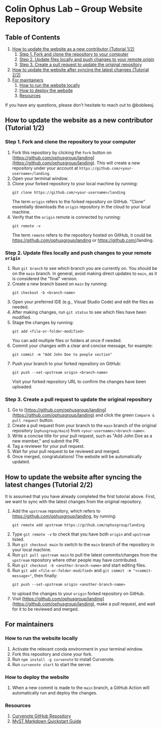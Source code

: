 # Colin Ophus Lab – Group Website Repository

## Table of Contents

1. [How to update the website as a new contributor (Tutorial 1/2)](#how-to-update-the-website-as-a-new-contributor-tutorial-12)
    1. [Step 1. Fork and clone the repository to your computer](#step-1-fork-and-clone-the-repository-to-your-computer)
    1. [Step 2. Update files locally and push changes to your remote origin](#step-2-update-files-locally-and-push-changes-to-your-remote-origin)
    1. [Step 3. Create a pull request to update the original repository](#step-3-create-a-pull-request-to-update-the-original-repository)
1. [How to update the website after syncing the latest changes (Tutorial 2/2)](#how-to-update-the-website-after-syncing-the-latest-changes-tutorial-22)
1. [For maintainers](#for-maintainers)
    1. [How to run the website locally](#how-to-run-the-website-locally)
    1. [How to deploy the website](#how-to-deploy-the-website)
    1. [Resources](#resources)

If you have any questions, please don't hesitate to reach out to @bobleesj.

## How to update the website as a new contributor (Tutorial 1/2)

### Step 1. Fork and clone the repository to your computer

1. Fork this repository by clicking the `Fork` button on [https://github.com/ophusgroup/landing](https://github.com/ophusgroup/landing). This will create a new repository under your account at `https://github.com/<your-username>/landing`.
1. Open your terminal window.
1. Clone your forked repository to your local machine by running:
    ```
    git clone https://github.com/<your-username>/landing
    ```
    The term `origin` refers to the forked repository on GitHub. "Clone" essentially downloads the `origin` repository in the cloud to your local machine.
1. Verify that the `origin` remote is connected by running:
    ```
    git remote -v
    ```
    The term `remote` refers to the repository hosted on GitHub, it could be https://github.com/ophusgroup/landing or https://github.com/<your-username>/landing.

### Step 2. Update files locally and push changes to your remote `origin`

1. Run `git branch` to see which branch you are currently on. You should be on the `main` branch. In general, avoid making direct updates to `main`, as it is considered the "final" version.
1. Create a new branch based on `main` by running:
    ```
    git checkout -b <branch-name>
    ```
1. Open your preferred IDE (e.g., Visual Studio Code) and edit the files as needed.
1. After making changes, run `git status` to see which files have been modified.
1. Stage the changes by running:
    ```
    git add <file-or-folder-modified>
    ```
    You can add multiple files or folders at once if needed.
1. Commit your changes with a clear and concise message, for example:
    ```
    git commit -m "Add John Doe to people section"
    ```
1. Push your branch to your forked repository on GitHub:
    ```
    git push --set-upstream origin <branch-name>
    ```
    Visit your forked repository URL to confirm the changes have been uploaded.

### Step 3. Create a pull request to update the original repository

1. Go to [https://github.com/ophusgroup/landing](https://github.com/ophusgroup/landing) and click the green `Compare & pull request` button.
1. Create a pull request from your branch to the `main` branch of the original repository (`ophusgroup/main`) from `<your-username>/<branch-name>`.
1. Write a concise title for your pull request, such as "Add John Doe as a new member," and submit the PR.
1. Tag a reviewer for your pull request.
1. Wait for your pull request to be reviewed and merged.
1. Once merged, congratulations! The website will be automatically updated.

## How to update the website after syncing the latest changes (Tutorial 2/2)

It is assumed that you have already completed the first tutorial above. First, we want to sync with the latest changes from the original repository.

1. Add the `upstream` repository, which refers to https://github.com/ophusgroup/landing, by running:
    ```
    git remote add upstream https://github.com/ophusgroup/landing
    ```
2. Type `git remote -v` to check that you have both `origin` and `upstream` listed.
3. Run `git checkout main` to switch to the `main` branch of the repository in your local machine.
4. Run `git pull upstream main` to pull the latest commits/changes from the `upstream` repository where other people may have contributed.
5. Run `git checkout -b <another-branch-name>` and start editing files.
6. Run `git add <file-or-folder-modified>` and `git commit -m "<commit-message>"`, then finally:
    ```
    git push --set-upstream origin <another-branch-name>
    ```
    to upload the changes to your `origin` forked repository on GitHub.
7. Visit [https://github.com/ophusgroup/landing](https://github.com/ophusgroup/landing), make a pull request, and wait for it to be reviewed and merged.

## For maintainers

### How to run the website locally

1. Activate the relevant conda environment in your terminal window.
2. Fork this repository and clone your fork.
3. Run `npm install -g curvenote` to install Curvenote.
4. Run `curvenote start` to start the server.

### How to deploy the website

1. When a new commit is made to the `main` branch, a GitHub Action will automatically run and deploy the changes.

### Resources

1. [Curvenote GitHub Repository](https://github.com/curvenote/curvenote)
2. [MyST Markdown Quickstart Guide](https://mystmd.org/guide/quickstart)
